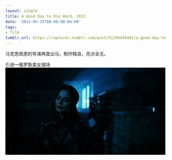 ```yaml
---
layout: single
title: A Good Day to Die Hard, 2013
date: '2013-05-25T08:08:00-04:00'
tags:
- film
tumblr_url: https://rapturer.tumblr.com/post/51296436491/a-good-day-to-die-hard-2013
---
```

马克思佩恩的导演再度出马，制作精良，亮点全无。

引进一俄罗斯美女镇场 ![](/assets/img/tumblr_inline_mnjwaos9sv1qz4rgp.jpg)

